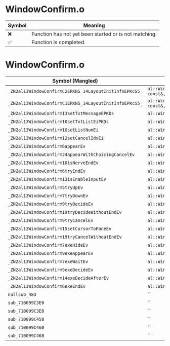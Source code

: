 # WindowConfirm.o
| Symbol | Meaning 
| ------------- | ------------- 
| :x: | Function has not yet been started or is not matching. 
| :white_check_mark: | Function is completed. 


# WindowConfirm.o
| Symbol (Mangled) | Symbol (Demangled) | Decompiled? |
| ------------- |  ------------- | ------------- |
| `_ZN2al13WindowConfirmC2ERKNS_14LayoutInitInfoEPKcS5_` | `al::WindowConfirm::WindowConfirm(al::LayoutInitInfo const&,char const*,char const*)` | :white_check_mark: |
| `_ZN2al13WindowConfirmC1ERKNS_14LayoutInitInfoEPKcS5_` | `al::WindowConfirm::WindowConfirm(al::LayoutInitInfo const&,char const*,char const*)` | :white_check_mark: |
| `_ZN2al13WindowConfirm13setTxtMessageEPKDs` | `al::WindowConfirm::setTxtMessage(char16_t const*)` | :white_check_mark: |
| `_ZN2al13WindowConfirm10setTxtListEiPKDs` | `al::WindowConfirm::setTxtList(int,char16_t const*)` | :white_check_mark: |
| `_ZN2al13WindowConfirm10setListNumEi` | `al::WindowConfirm::setListNum(int)` | :white_check_mark: |
| `_ZN2al13WindowConfirm12setCancelIdxEi` | `al::WindowConfirm::setCancelIdx(int)` | :white_check_mark: |
| `_ZN2al13WindowConfirm6appearEv` | `al::WindowConfirm::appear(void)` | :white_check_mark: |
| `_ZN2al13WindowConfirm24appearWithChoicingCancelEv` | `al::WindowConfirm::appearWithChoicingCancel(void)` | :white_check_mark: |
| `_ZN2al13WindowConfirm10isNerveEndEv` | `al::WindowConfirm::isNerveEnd(void)` | :white_check_mark: |
| `_ZN2al13WindowConfirm6tryEndEv` | `al::WindowConfirm::tryEnd(void)` | :white_check_mark: |
| `_ZN2al13WindowConfirm13isEnableInputEv` | `al::WindowConfirm::isEnableInput(void)` | :white_check_mark: |
| `_ZN2al13WindowConfirm5tryUpEv` | `al::WindowConfirm::tryUp(void)` | :white_check_mark: |
| `_ZN2al13WindowConfirm7tryDownEv` | `al::WindowConfirm::tryDown(void)` | :white_check_mark: |
| `_ZN2al13WindowConfirm9tryDecideEv` | `al::WindowConfirm::tryDecide(void)` | :white_check_mark: |
| `_ZN2al13WindowConfirm19tryDecideWithoutEndEv` | `al::WindowConfirm::tryDecideWithoutEnd(void)` | :white_check_mark: |
| `_ZN2al13WindowConfirm9tryCancelEv` | `al::WindowConfirm::tryCancel(void)` | :white_check_mark: |
| `_ZN2al13WindowConfirm15setCursorToPaneEv` | `al::WindowConfirm::setCursorToPane(void)` | :white_check_mark: |
| `_ZN2al13WindowConfirm19tryCancelWithoutEndEv` | `al::WindowConfirm::tryCancelWithoutEnd(void)` | :white_check_mark: |
| `_ZN2al13WindowConfirm7exeHideEv` | `al::WindowConfirm::exeHide(void)` | :white_check_mark: |
| `_ZN2al13WindowConfirm9exeAppearEv` | `al::WindowConfirm::exeAppear(void)` | :white_check_mark: |
| `_ZN2al13WindowConfirm7exeWaitEv` | `al::WindowConfirm::exeWait(void)` | :white_check_mark: |
| `_ZN2al13WindowConfirm9exeDecideEv` | `al::WindowConfirm::exeDecide(void)` | :white_check_mark: |
| `_ZN2al13WindowConfirm14exeDecideAfterEv` | `al::WindowConfirm::exeDecideAfter(void)` | :white_check_mark: |
| `_ZN2al13WindowConfirm6exeEndEv` | `al::WindowConfirm::exeEnd(void)` | :white_check_mark: |
| `nullsub_483` | `` | :white_check_mark: |
| `sub_710099C3E0` | `` | :white_check_mark: |
| `sub_710099C3E8` | `` | :white_check_mark: |
| `sub_710099C458` | `` | :white_check_mark: |
| `sub_710099C460` | `` | :white_check_mark: |
| `sub_710099C468` | `` | :white_check_mark: |
